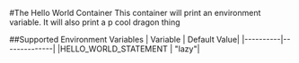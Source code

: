 #The Hello World Container
This container will print an environment variable.
It will also print a p cool dragon thing

##Supported Environment Variables
| Variable | Default Value|
|----------|--------------|
|HELLO_WORLD_STATEMENT | "lazy"|
